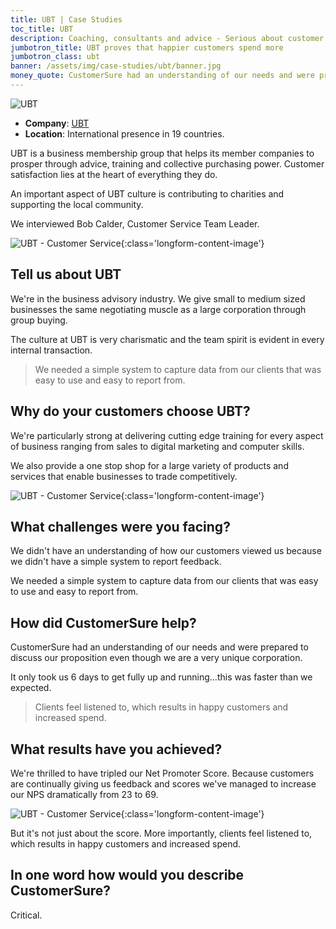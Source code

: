 ```yaml
---
title: UBT | Case Studies
toc_title: UBT
description: Coaching, consultants and advice - Serious about customer service
jumbotron_title: UBT proves that happier customers spend more
jumbotron_class: ubt
banner: /assets/img/case-studies/ubt/banner.jpg
money_quote: CustomerSure had an understanding of our needs and were prepared to discuss our proposition even though we are a very unique corporation.
---
```


![UBT](/assets/img/case-studies/ubt/ubt-logo.png)

* __Company__: [UBT](http://www.universalbusinessteam.com)
* __Location__: International presence in 19 countries.

UBT is a business membership group that helps its member companies to prosper
through advice, training and collective purchasing power. Customer satisfaction
lies at the heart of everything they do.

An important aspect of UBT culture is contributing to charities and supporting
the local community.

We interviewed Bob Calder, Customer Service Team Leader.

![UBT - Customer Service](/assets/img/case-studies/ubt/ubt3.jpg){:class='longform-content-image'}

## Tell us about UBT
We're in the business advisory industry. We give small to medium sized
businesses the same negotiating muscle as a large corporation through group
buying.

The culture at UBT is very charismatic and the team spirit is evident in every
internal transaction.

> We needed a simple system to capture data from our clients that was easy to
> use and easy to report from.

## Why do your customers choose UBT?
We're particularly strong at delivering cutting edge training for every aspect
of business ranging from sales to digital marketing and computer skills.

We also provide a one stop shop for a large variety of products and services
that enable businesses to trade competitively.

![UBT - Customer Service](/assets/img/case-studies/ubt/ubt1.jpg){:class='longform-content-image'}

## What challenges were you facing?
We didn't have an understanding of how our customers viewed us because we didn't
have a simple system to report feedback.

We needed a simple system to capture data from our clients that was easy to use
and easy to report from.

## How did CustomerSure help?
CustomerSure had an understanding of our needs and were prepared to discuss
our proposition even though we are a very unique corporation.

It only took us 6 days to get fully up and running&hellip;this was faster
than we expected.

> Clients feel listened to, which results in happy customers and increased spend.

## What results have you achieved?
We're thrilled to have tripled our Net Promoter Score. Because customers are
continually giving us feedback and scores we've managed to increase our NPS
dramatically from 23 to 69.

![UBT - Customer Service](/assets/img/case-studies/ubt/ubt2.jpg){:class='longform-content-image'}

But it's not just about the score. More importantly, clients feel
listened to, which results in happy customers and increased spend.

## In one word how would you describe CustomerSure?
Critical.
